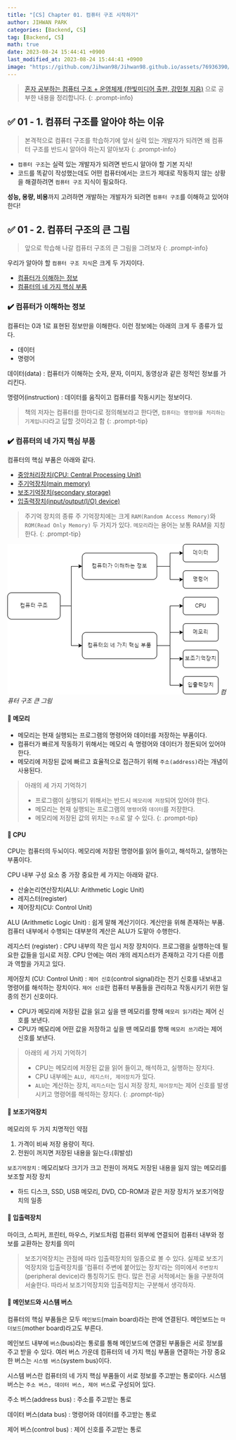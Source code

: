 ```yaml
---
title: "[CS] Chapter 01. 컴퓨터 구조 시작하기"
author: JIHWAN PARK
categories: [Backend, CS]
tag: [Backend, CS]
math: true
date: 2023-08-24 15:44:41 +0900
last_modified_at: 2023-08-24 15:44:41 +0900
image: "https://github.com/Jihwan98/Jihwan98.github.io/assets/76936390/4e190150-96b0-438d-b2f2-35cff7fa4ea7"
---
```


> [혼자 공부하는 컴퓨터 구조 + 운영체제 (한빛미디어 출판, 강민철 지음)](https://www.hanbit.co.kr/store/books/look.php?p_code=B9177037040) 으로 공부한 내용을 정리합니다.
{: .prompt-info}

## ✅ 01 - 1. 컴퓨터 구조를 알아야 하는 이유

> 본격적으로 컴퓨터 구조를 학습하기에 앞서 실력 있는 개발자가 되려면 왜 컴퓨터 구조를 반드시 알아야 하는지 알아보자
{: .prompt-info}

- `컴퓨터 구조`는 실력 있는 개발자가 되려면 반드시 알아야 할 기본 지식!
- 코드를 똑같이 작성했는데도 어떤 컴퓨터에서는 코드가 제대로 작동하지 않는 상황을 해결하려면 `컴퓨터 구조` 지식이 필요하다.

**성능, 용량, 비용**까지 고려하면 개발하는 개발자가 되려면 `컴퓨터 구조`를 이해하고 있어야 한다!

## ✅ 01 - 2. 컴퓨터 구조의 큰 그림

> 앞으로 학습해 나갈 컴퓨터 구조의 큰 그림을 그려보자
{: .prompt-info}

우리가 알아야 할 `컴퓨터 구조 지식`은 크게 두 가지이다.
- [컴퓨터가 이해하는 정보](#%EF%B8%8F-컴퓨터가-이해하는-정보)
- [컴퓨터의 네 가지 핵심 부품](#%EF%B8%8F-컴퓨터의-네-가지-핵심-부품)

### ✔️ 컴퓨터가 이해하는 정보

컴퓨터는 0과 1로 표현된 정보만을 이해한다. 이런 정보에는 아래의 크게 두 종류가 있다.
- 데이터
- 명령어

데이터(data)
: 컴퓨터가 이해하는 숫자, 문자, 이미지, 동영상과 같은 정적인 정보를 가리킨다.

명령어(instruction)
: 데이터를 움직이고 컴퓨터를 작동시키는 정보이다.

> 책의 저자는 컴퓨터를 한마디로 정의해보라고 한다면, `컴퓨터는 명령어를 처리하는 기계입니다`라고 답할 것이라고 함
{: .prompt-tip}

### ✔️ 컴퓨터의 네 가지 핵심 부품

컴퓨터의 핵심 부품은 아래와 같다.
- [중앙처리장치(CPU: Central Processing Unit)](#-cpu)
- [주기억장치(main memory)](#-메모리)
- [보조기억장치(secondary storage)](#-보조기억장치)
- [입출력장치(input/output(I/O) device)](#-입출력장치)

> 주기억 장치의 종류
> 주 기억장치에는 크게 `RAM(Random Access Memory)`와 `ROM(Read Only Memory)` 두 가지가 있다.
> `메모리`라는 용어는 보통 RAM을 지칭한다.
{: .prompt-tip}

![image](/assets/posts/컴퓨터%20구조%20큰%20그림.png)
_컴퓨터 구조 큰 그림_

#### 🔎 메모리

- 메모리는 현재 실행되는 프로그램의 명령어와 데이터를 저장하는 부품이다.
- 컴퓨터가 빠르게 작동하기 위해서는 메모리 속 명령어와 데이터가 정돈되어 있어야 한다.
- 메모리에 저장된 값에 빠르고 효율적으로 접근하기 위해 `주소(address)`라는 개념이 사용된다.

> 아래의 세 가지 기억하기
> - 프로그램이 실행되기 위해서는 반드시 `메모리에 저장`되어 있어야 한다.
> - 메모리는 현재 실행되는 프로그램의 `명령어`와 `데이터`를 저장한다.
> - 메모리에 저장된 값의 위치는 `주소`로 알 수 있다.
{: .prompt-tip}

#### 🔎 CPU

CPU는 컴퓨터의 두뇌이다. 메모리에 저장된 명령어를 읽어 들이고, 해석하고, 실행하는 부품이다.

CPU 내부 구성 요소 중 가장 중요한 세 가지는 아래와 같다.
- 산술논리연산장치(ALU: Arithmetic Logic Unit)
- 레지스터(register)
- 제어장치(CU: Control Unit)

ALU (Arithmetic Logic Unit)
: 쉽게 말해 계산기이다. 계산만을 위해 존재하는 부품. 컴퓨터 내부에서 수행되는 대부분의 계산은 ALU가 도맡아 수행한다.

레지스터 (register)
: CPU 내부의 작은 임시 저장 장치이다. 프로그램을 실행하는데 필요한 값들을 임시로 저장. CPU 안에는 여러 개의 레지스터가 존재하고 각기 다른 이름과 역할을 가지고 있다.

제어장치 (CU: Control Unit)
: `제어 신호`(control signal)라는 전기 신호를 내보내고 명령어를 해석하는 장치이다. `제어 신호`란 컴퓨터 부품들을 관리하고 작동시키기 위한 일종의 전기 신호이다.
- CPU가 메모리에 저장된 값을 읽고 싶을 땐 메모리를 향해 `메모리 읽기`라는 제어 신호를 보낸다.
- CPU가 메모리에 어떤 값을 저장하고 싶을 땐 메모리를 향해 `메모리 쓰기`라는 제어 신호를 보낸다.

> 아래의 세 가지 기억하기
> - CPU는 메모리에 저장된 값을 읽어 들이고, 해석하고, 실행하는 장치다.
> - CPU 내부에는 `ALU, 레지스터, 제어장치`가 있다.
> - `ALU`는 계산하는 장치, `레지스터`는 임시 저장 장치, `제어장치`는 제어 신호를 발생시키고 명령어를 해석하는 장치다.
{: .prompt-tip}

#### 🔎 보조기억장치

메모리의 두 가지 치명적인 약점
1. 가격이 비싸 저장 용량이 적다.
2. 전원이 꺼지면 저장된 내용을 잃는다.(휘발성)

`보조기억장치` : 메모리보다 크기가 크고 전원이 꺼져도 저장된 내용을 잃지 않는 메모리를 보조할 저장 장치 

- 하드 디스크, SSD, USB 메모리, DVD, CD-ROM과 같은 저장 장치가 보조기억장치의 일종

#### 🔎 입출력장치

마이크, 스피커, 프린터, 마우스, 키보드처럼 컴퓨터 외부에 연결되어 컴퓨터 내부와 정보를 교환하는 장치를 의미

> 보조기억장치는 관점에 따라 입출력장치의 일종으로 볼 수 있다. 실제로 보조기억장치와 입출력장치를 '컴퓨터 주변에 붙어있는 장치'라는 의미에서 `주변장치`(peripheral device)라 통칭하기도 한다.
> 많은 전공 서적에서는 둘을 구분하여 서술한다. 따라서 보조기억장치와 입출력장치는 구분해서 생각하자.

#### 🔎 메인보드와 시스템 버스

컴퓨터의 핵심 부품들은 모두 `메인보드`(main board)라는 판에 연결된다. 메인보드는 `마더보드`(mother board)라고도 부른다.

메인보드 내부에 `버스`(bus)라는 통로를 통해 메인보드에 연결된 부품들은 서로 정보를 주고 받을 수 있다. 여러 버스 가운데 컴퓨터의 네 가지 핵심 부품을 연결하는 가장 중요한 버스는 `시스템 버스`(system bus)이다.

시스템 버스란 컴퓨터의 네 가지 핵심 부품들이 서로 정보를 주고받는 통로이다. 시스템 버스는 `주소 버스, 데이터 버스, 제어 버스`로 구성되어 있다. 

주소 버스(address bus)
: 주소를 주고받는 통로

데이터 버스(data bus)
: 명령어와 데이터를 주고받는 통로

제어 버스(control bus)
: 제어 신호를 주고받는 통로